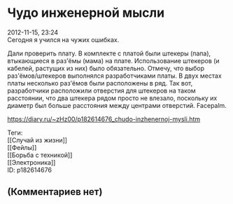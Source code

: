 Чудо инженерной мысли
=====================

  
2012-11-15, 23:24  
 Сегодня я учился на чужих ошибках.   
   
 Дали проверить плату. В комплекте с платой были штекеры (папа), втыкающиеся в раз'ёмы (мама) на плате. Использование штекеров (и кабелей, растущих из них) было обязательно. Отмечу, что выбор раз'ёмов/штекеров выполнялся разработчиками платы. В двух местах платы несколько раз'ёмов были расположены в ряд. Так вот, разработчики расположили отверстия для штекеров на таком расстоянии, что два штекера рядом просто не влезало, поскольку их диаметр был больше расстояния между центрами отверстий. Facepalm.   
  
<https://diary.ru/~zHz00/p182614676_chudo-inzhenernoj-mysli.htm>  
  
Теги:  
[[Случай из жизни]]  
[[Фейлы]]  
[[Борьба с техникой]]  
[[Электроника]]  
ID: p182614676  


(Комментариев нет)
------------------